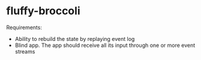# fluffy-broccoli
Requirements:
- Ability to rebuild the state by replaying event log
- Blind app. The app should receive all its input through one or more event streams
